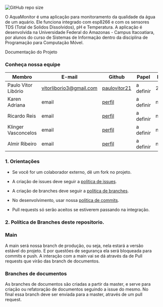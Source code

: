 ![GitHub repo size](https://img.shields.io/github/repo-size/ufam-icet-iti315/aqua-monitor)

O AquaMonitor é uma aplicação para monitoramento da qualidade da água de um aquário. Ele funciona integrado com esp8266 e com os sensores TDS (Total de Solidos Dissolvidos), pH e Temperatura. A aplicação é desenvolvida na Universidade Federal do Amazonas - Campus Itacoatiara, por alunos do curso de Sistemas de Informação dentro da disciplina de Programação para Computação Móvel.

Documentação do Projeto

### Conheça nossa equipe



| Membro | E-mail | Github | Papel |Matricula|
|-------------------------------|--------------------------|----------------------------------|----------------------|------------|
| Paulo Vitor Libório  | vitorliborio3@gmail.com | [paulovitor21](https://github.com/paulovitor21) | a definir |21752116|
| Karen Adriana  | email | [perfil](https://github.com/) | a definir |numero|
| Ricardo Reis | email| [perfil](https://github.com/) |a definir |numero|
| Klinger Vasconcelos | email | [perfil](https://github.com/) | a definir |numero|
| Almir Ribeiro  | email | [perfil](https://github.com/) | a definir |numero|

### 1. Orientações

* Se você for um colaborador externo, dê um fork no projeto.

* A criação de issues deve seguir a [política de issues](https://ufam-icet-iti315/aqua-monitor/issues/).

* A criação de branches deve seguir a [política de branches](https://ufam-icet-iti315/aqua-monitor/branches/).

* No desenvolvimento, usar nossa [política de commits](https://ufam-icet-iti315/aqua-monitor/commits/).

* Pull requests só serão aceitos se estiverem passando na integração.


### 2. Política de Branches deste repositorio.


### **Main**

A main será nossa branch de produção, ou seja, nela estará a versão estável do projeto. E por questões de segurança ela será bloqueada para commits e push. A interação com a main vai se dá através da de Pull requests que virão das branch de documentos.


### **Branches de documentos**

As branches de documentos são criadas a partir da master, e serve para criação ou refatoração de documentos seguindo a issue do mesmo. No final essa branch deve ser enviada para a master, através de um pull request.

